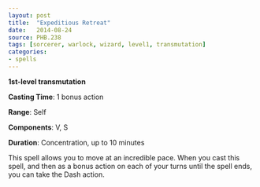 ```yaml
---
layout: post
title:  "Expeditious Retreat"
date:   2014-08-24
source: PHB.238
tags: [sorcerer, warlock, wizard, level1, transmutation]
categories:
- spells
---
```


**1st-level transmutation**

**Casting Time**: 1 bonus action

**Range**: Self

**Components**: V, S

**Duration**: Concentration, up to 10 minutes

This spell allows you to move at an incredible pace. When you cast this spell, and then as a bonus action on each of your turns until the spell ends, you can take the Dash action.
